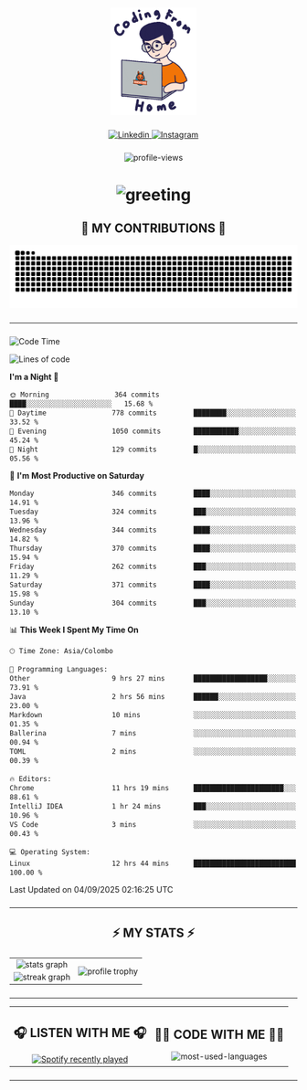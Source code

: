 <div align="center">
    <img width="150" src="./assets/top.gif" alt="top-image"/>
</div>

###    

<div align="center">
    <a href="https://www.linkedin.com/in/nureka-rodrigo/" target="_blank">
        <img src="https://user-images.githubusercontent.com/74038190/235294012-0a55e343-37ad-4b0f-924f-c8431d9d2483.gif" width="50px" alt="Linkedin"/>
    </a>
    <a href="https://www.instagram.com/nureka_rodrigo/" target="_blank">
        <img src="https://user-images.githubusercontent.com/74038190/235294013-a33e5c43-a01c-43f6-b44d-a406d8b4ab75.gif" width="50px"  alt="Instagram"/>
    </a>
</div>

###    

<div align="center">
    <img src="https://komarev.com/ghpvc/?username=nureka-rodrigo&color=blue" alt="profile-views"/>
</div> 

###    

<h1 align="center">
    <img src="https://readme-typing-svg.herokuapp.com/?font=Righteous&size=35&center=true&vCenter=true&width=500&height=70&duration=4000&lines=Hi+There!+👋;+I'm+Nureka+Rodrigo!;" alt="greeting"/>
</h1> 

###

<h2 align="center">🐍 MY CONTRIBUTIONS 🐍</h2>

<div align="center">
    <img alt="snake eating my contributions" src="https://raw.githubusercontent.com/nureka-rodrigo/nureka-rodrigo/output/github-contribution-grid-snake.svg"/>
</div> 

###

<hr/>

###

<!--START_SECTION:waka-->
![Code Time](http://img.shields.io/badge/Code%20Time-1%2C655%20hrs%2019%20mins-blue)

![Lines of code](https://img.shields.io/badge/From%20Hello%20World%20I%27ve%20Written-594.7%20thousand%20lines%20of%20code-blue)

**I'm a Night 🦉** 

```text
🌞 Morning                364 commits         ████░░░░░░░░░░░░░░░░░░░░░   15.68 % 
🌆 Daytime                778 commits         ████████░░░░░░░░░░░░░░░░░   33.52 % 
🌃 Evening                1050 commits        ███████████░░░░░░░░░░░░░░   45.24 % 
🌙 Night                  129 commits         █░░░░░░░░░░░░░░░░░░░░░░░░   05.56 % 
```
📅 **I'm Most Productive on Saturday** 

```text
Monday                   346 commits         ████░░░░░░░░░░░░░░░░░░░░░   14.91 % 
Tuesday                  324 commits         ███░░░░░░░░░░░░░░░░░░░░░░   13.96 % 
Wednesday                344 commits         ████░░░░░░░░░░░░░░░░░░░░░   14.82 % 
Thursday                 370 commits         ████░░░░░░░░░░░░░░░░░░░░░   15.94 % 
Friday                   262 commits         ███░░░░░░░░░░░░░░░░░░░░░░   11.29 % 
Saturday                 371 commits         ████░░░░░░░░░░░░░░░░░░░░░   15.98 % 
Sunday                   304 commits         ███░░░░░░░░░░░░░░░░░░░░░░   13.10 % 
```


📊 **This Week I Spent My Time On** 

```text
🕑︎ Time Zone: Asia/Colombo

💬 Programming Languages: 
Other                    9 hrs 27 mins       ██████████████████░░░░░░░   73.91 % 
Java                     2 hrs 56 mins       ██████░░░░░░░░░░░░░░░░░░░   23.00 % 
Markdown                 10 mins             ░░░░░░░░░░░░░░░░░░░░░░░░░   01.35 % 
Ballerina                7 mins              ░░░░░░░░░░░░░░░░░░░░░░░░░   00.94 % 
TOML                     2 mins              ░░░░░░░░░░░░░░░░░░░░░░░░░   00.39 % 

🔥 Editors: 
Chrome                   11 hrs 19 mins      ██████████████████████░░░   88.61 % 
IntelliJ IDEA            1 hr 24 mins        ███░░░░░░░░░░░░░░░░░░░░░░   10.96 % 
VS Code                  3 mins              ░░░░░░░░░░░░░░░░░░░░░░░░░   00.43 % 

💻 Operating System: 
Linux                    12 hrs 44 mins      █████████████████████████   100.00 % 
```


 Last Updated on 04/09/2025 02:16:25 UTC
<!--END_SECTION:waka-->

###

<hr/>

###

<h2 align="center">⚡ MY STATS ⚡</h2>

###    

<div align="center">
    <table>
        <tr>
            <td align="center">
                <img src="https://github-readme-stats.vercel.app/api?username=nureka-rodrigo&show_icons=true&count_private=true&theme=dark" alt="stats graph"/>
            </td>
            <td rowspan="2" align="center">
                <img align="center" src="https://github-profile-trophy.vercel.app/?username=nureka-rodrigo&theme=darkhub&no-bg=true&margin-w=5&margin-h=5&column=3" alt="profile trophy" />
            </td>
        </tr>
        <tr>
            <td align="center">
                <img src="https://streak-stats.demolab.com?user=nureka-rodrigo&theme=dark" alt="streak graph"/>
            </td>
        </tr>
    </table>
</div> 

###

<hr/>

<div align="center">
    <table>
        <tr>
            <td align="center">
                <h2>🎧 LISTEN WITH ME 🎧</h2>
                <a href="https://open.spotify.com/user/zjqfkmbawszam1irs05fwxsls">
                    <img src="https://spotify-recently-played-readme.vercel.app/api?user=zjqfkmbawszam1irs05fwxsls&count=5&unique=true" alt="Spotify recently played"  />
                </a>
            </td>
            <td align="center">
                <h2>👨‍💻 CODE WITH ME 👨‍💻</h2>
                <img src="https://github-readme-stats.vercel.app/api/wakatime?username=@nureka99&theme=dark&compact=True&langs_count=10" alt="most-used-languages"/>
            </td>
        </tr>
    </table>
</div> 

###

<hr/>
